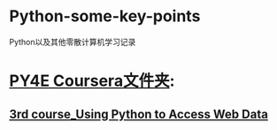 # Python-some-key-points
Python以及其他零散计算机学习记录

# [PY4E Coursera文件夹](https://github.com/azybob/Python/tree/master/Py4e):
## [3rd course_Using Python to Access Web Data](https://github.com/azybob/Python/tree/master/Py4e/3nd%20course/)

